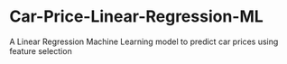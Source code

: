 # Car-Price-Linear-Regression-ML
A Linear Regression Machine Learning model to predict car prices using feature selection
